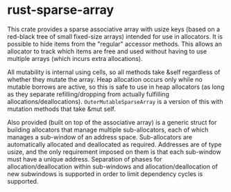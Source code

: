 # rust-sparse-array

This crate provides a sparse associative array with usize keys (based on a 
red-black tree of small fixed-size arrays) intended for use in allocators. It is
possible to hide items from the "regular" accessor methods. This allows an
allocator to track which items are free and used without having to use multiple 
arrays (which incurs extra allocations).

All mutability is internal using cells, so all methods take &self regardless of 
whether they mutate the array. Heap allocation occurs only while no mutable
borrows are active, so this is safe to use in heap allocators (as long as they
separate refilling/dropping from actually fulfilling allocations/deallocations).
`OuterMutableSparseArray` is a version of this with mutation methods that take 
&mut self.

Also provided (built on top of the associative array) is a generic struct for
building allocators that manage multiple sub-allocators, each of which manages a
sub-window of an address space. Sub-allocators are automatically allocated and
deallocated as required. Addresses are of type usize, and the only requirement
imposed on them is that each sub-window must have a unique address. Separation
of phases for allocation/deallocation within sub-windows and
allocation/deallocation of new subwindows is supported in order to limit
dependency cycles is supported.


